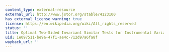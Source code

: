 ```yaml
---
content_type: external-resource
external_url: http://www.jstor.org/stable/4123100
has_external_license_warning: true
license: https://en.wikipedia.org/wiki/All_rights_reserved
status: ''
title: Optimal Two-Sided Invariant Similar Tests for Instrumental Variables Regression
uid: 1e097511-be9a-47f1-ae4c-712d97a6fa8f
wayback_url: ''
---
```

